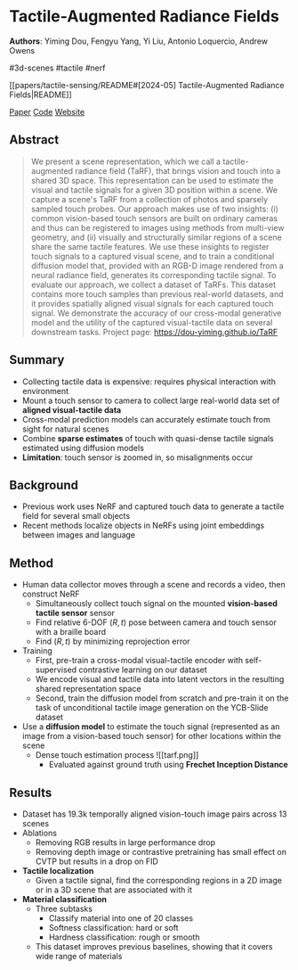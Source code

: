 # Tactile-Augmented Radiance Fields

**Authors**: Yiming Dou, Fengyu Yang, Yi Liu, Antonio Loquercio, Andrew Owens

#3d-scenes
#tactile
#nerf

[[papers/tactile-sensing/README#[2024-05] Tactile-Augmented Radiance Fields|README]]

[Paper](http://arxiv.org/abs/2405.04534)
[Code](https://github.com/Dou-Yiming/TaRF)
[Website](https://dou-yiming.github.io/TaRF/)

## Abstract

> We present a scene representation, which we call a tactile-augmented radiance field (TaRF), that brings vision and touch into a shared 3D space. This representation can be used to estimate the visual and tactile signals for a given 3D position within a scene. We capture a scene's TaRF from a collection of photos and sparsely sampled touch probes. Our approach makes use of two insights: (i) common vision-based touch sensors are built on ordinary cameras and thus can be registered to images using methods from multi-view geometry, and (ii) visually and structurally similar regions of a scene share the same tactile features. We use these insights to register touch signals to a captured visual scene, and to train a conditional diffusion model that, provided with an RGB-D image rendered from a neural radiance field, generates its corresponding tactile signal. To evaluate our approach, we collect a dataset of TaRFs. This dataset contains more touch samples than previous real-world datasets, and it provides spatially aligned visual signals for each captured touch signal. We demonstrate the accuracy of our cross-modal generative model and the utility of the captured visual-tactile data on several downstream tasks. Project page: <https://dou-yiming.github.io/TaRF>

## Summary

- Collecting tactile data is expensive: requires physical interaction with environment
- Mount a touch sensor to camera to collect large real-world data set of **aligned visual-tactile data**
- Cross-modal prediction models can accurately estimate touch from sight for natural scenes
- Combine **sparse estimates** of touch with quasi-dense tactile signals estimated using diffusion models
- **Limitation**: touch sensor is zoomed in, so misalignments occur

## Background

- Previous work uses NeRF and captured touch data to generate a tactile field for several small objects
- Recent methods localize objects in NeRFs using joint embeddings between images and language

## Method

- Human data collector moves through a scene and records a video, then construct NeRF
    - Simultaneously collect touch signal on the mounted **vision-based tactile sensor** sensor
    - Find relative 6-DOF $(R, t)$ pose between camera and touch sensor with a braille board
    - Find $(R,t)$ by minimizing reprojection error
- Training
    - First, pre-train a cross-modal visual-tactile encoder with self-supervised contrastive learning on our dataset
    - We encode visual and tactile data into latent vectors in the resulting shared representation space
    - Second, train the diffusion model from scratch and pre-train it on the task of unconditional tactile image generation on the YCB-Slide dataset
- Use a **diffusion model** to estimate the touch signal (represented as an image from a vision-based touch sensor) for other locations within the scene
    - Dense touch estimation process ![[tarf.png]]
        - Evaluated against ground truth using **Frechet Inception Distance**

## Results

- Dataset has 19.3k temporally aligned vision-touch image pairs across 13 scenes
- Ablations
    - Removing RGB results in large performance drop
    - Removing depth image or contrastive pretraining has small effect on CVTP but results in a drop on FID
- **Tactile localization**
    - Given a tactile signal, find the corresponding regions in a 2D image or in a 3D scene that are associated with it
- **Material classification**
    - Three subtasks
        - Classify material into one of 20 classes
        - Softness classification: hard or soft
        - Hardness classification: rough or smooth
    - This dataset improves previous baselines, showing that it covers wide range of materials
